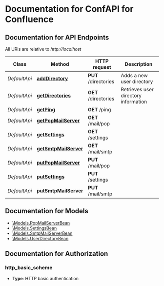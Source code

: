 # Documentation for ConfAPI for Confluence

<a name="documentation-for-api-endpoints"></a>
## Documentation for API Endpoints

All URIs are relative to *http://localhost*

Class | Method | HTTP request | Description
------------ | ------------- | ------------- | -------------
*DefaultApi* | [**addDirectory**](Apis/DefaultApi.md#adddirectory) | **PUT** /directories | Adds a new user directory
*DefaultApi* | [**getDirectories**](Apis/DefaultApi.md#getdirectories) | **GET** /directories | Retrieves user directory information
*DefaultApi* | [**getPing**](Apis/DefaultApi.md#getping) | **GET** /ping | 
*DefaultApi* | [**getPopMailServer**](Apis/DefaultApi.md#getpopmailserver) | **GET** /mail/pop | 
*DefaultApi* | [**getSettings**](Apis/DefaultApi.md#getsettings) | **GET** /settings | 
*DefaultApi* | [**getSmtpMailServer**](Apis/DefaultApi.md#getsmtpmailserver) | **GET** /mail/smtp | 
*DefaultApi* | [**putPopMailServer**](Apis/DefaultApi.md#putpopmailserver) | **PUT** /mail/pop | 
*DefaultApi* | [**putSettings**](Apis/DefaultApi.md#putsettings) | **PUT** /settings | 
*DefaultApi* | [**putSmtpMailServer**](Apis/DefaultApi.md#putsmtpmailserver) | **PUT** /mail/smtp | 


<a name="documentation-for-models"></a>
## Documentation for Models

 - [\Models.PopMailServerBean](Models/PopMailServerBean.md)
 - [\Models.SettingsBean](Models/SettingsBean.md)
 - [\Models.SmtpMailServerBean](Models/SmtpMailServerBean.md)
 - [\Models.UserDirectoryBean](Models/UserDirectoryBean.md)


<a name="documentation-for-authorization"></a>
## Documentation for Authorization

<a name="http_basic_scheme"></a>
### http_basic_scheme

- **Type**: HTTP basic authentication

